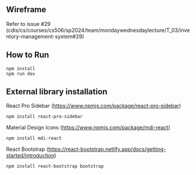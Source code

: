 ## Wireframe

Refer to issue #29 (cdis/cs/courses/cs506/sp2024/team/mondaywednesdaylecture/T_03/inventory-management-system#29)

## How to Run

```
npm install
npm run dev
```

## External library installation

React Pro Sidebar (https://www.npmjs.com/package/react-pro-sidebar)
```
npm install react-pro-sidebar
```

Material Design Icons (https://www.npmjs.com/package/mdi-react)
```
npm install mdi-react
```

React Bootstrap (https://react-bootstrap.netlify.app/docs/getting-started/introduction)
```
npm install react-bootstrap bootstrap
```